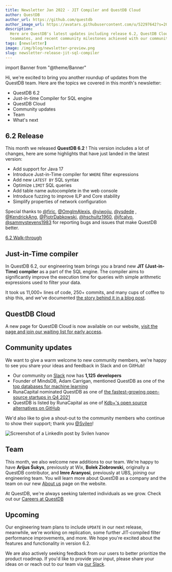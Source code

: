 ```yaml
---
title: Newsletter Jan 2022 - JIT Compiler and QuestDB Cloud
author: QuestDB
author_url: https://github.com/questdb
author_image_url: https://avatars.githubusercontent.com/u/52297642?s=200&v=4
description:
  Here are QuestDB's latest updates including release 6.2, QuestDB Cloud, new
  teammates, and recent community milestones achieved with our community
tags: [newsletter]
image: /img/blog/newsletter-preview.png
slug: newsletter-release-jit-sql-compiler
---
```


import Banner from "@theme/Banner"

<Banner
  alt="Image of QuestDB logo"
  src="/img/blog/newsletter.png"
  width={692}
  height={200}
/>

Hi, we're excited to bring you another roundup of updates from the QuestDB team.
Here are the topics we covered in this month's newsletter:

- QuestDB 6.2
- Just-in-time Compiler for SQL engine
- QuestDB Cloud
- Community updates
- Team
- What's next

## 6.2 Release

This month we released **QuestDB 6.2** ! This version includes a lot of changes,
here are some highlights that have just landed in the latest version:

- Add support for Java 17
- Introduce Just-in-Time compiler for `WHERE` filter expressions
- Add new `LATEST BY` SQL syntax
- Optimize `LIMIT` SQL queries
- Add table name autocomplete in the web console
- Introduce fuzzing to improve ILP and Core stability
- Simplify properties of network configuration

Special thanks to [@firic](https://github.com/firic),
[@OmgImAlexis](https://github.com/OmgImAlexis),
[@yiwojiu](https://github.com/yiwojiu), [@ysdede](https://github.com/ysdede) ,
[@KendrickAng](https://github.com/KendrickAng),
[@PiotrDabkowski](https://github.com/PiotrDabkowski),
[@hschultz1960](https://github.com/hschultz1960),
[@jfcalvo](https://github.com/jfcalvo),
[@sammystevens1983](https://sammystevens1983) for reporting bugs and issues that
make QuestDB better.

[6.2 Walk-through](/blog/2022/01/27/release-sql-jit-compiler/)

## Just-in-Time compiler

In QuestDB 6.2, our engineering team brings you a brand new **JIT (Just-in-Time)
compiler** as a part of the SQL engine. The compiler aims to significantly
improve the execution time for queries with simple arithmetic expressions used
to filter your data.

It took us 11,000+ lines of code, 250+ commits, and many cups of coffee to ship
this, and we've documented
[the story behind it in a blog post](/blog/2022/01/12/jit-sql-compiler/).

## QuestDB Cloud

A new page for QuestDB Cloud is now available on our website,
[visit the page and join our waiting list for early access](/cloud/).

## Community updates

We want to give a warm welcome to new community members, we're happy to see you
share your ideas and feedback in Slack and on GitHub!

- Our community on [Slack](https://slack.questdb.io/) now has **1,125**
  **developers**
- Founder of MindsDB, Adam Carrigan, mentioned QuestDB as one of the
  [top databases for machine learning](https://medium.com/@adam_carrigan/the-top-7-databases-for-machine-learning-3e9783684b92)
- RunaCapital nominated QuestDB as one of
  [the fastest-growing open-source startups in Q4 2021](https://runacap.com/ross-index/q4-2021/)
- QuestDB is listed by RunaCapital as one of
  [Kdb+'s open source alternatives on GitHub](https://github.com/RunaCapital/awesome-oss-alternatives)

We'd also like to give a shout-out to the community members who continue to show
their support; thank you
[@Svilen](https://www.linkedin.com/posts/svilenivanov_github-questdbquestdb-an-open-source-activity-6887298388166021121-KBf_/)!

![Screenshot of a LinkedIn post by Svilen Ivanov](/img/blog/2022-01-31/svilen-ivanov-linkedin-post.png)

## Team

This month, we also welcome new additions to our team. We're happy to have
**Arijus Šukys**, previously at Wix, **Bolek Ziobrowski,** originally a QuestDB
contributor, and **Imre Aranyosi**, previously at UBS, joining our engineering
team. You will learn more about QuestDB as a company and the team on our new
[About us](/about-us/) page on the website.

At QuestDB, we're always seeking talented individuals as we grow. Check out our
[Careers at QuestDB](/careers/)

## Upcoming

Our engineering team plans to include `UPDATE` in our next release, meanwhile,
we're working on replication, some further JIT-compiled filter performance
improvements, and more. We hope you're excited about the features and
functionality in version 6.2.

We are also actively seeking feedback from our users to better prioritize the
product roadmap. If you'd like to provide your input, please share your ideas on
or reach out to our team via [our Slack]({@slackUrl@}).
